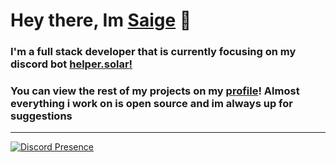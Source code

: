 # Hey there, Im [Saige]() 👋

### I'm a full stack developer that is currently focusing on my discord bot [helper.solar!](https://github.com/Saigeie/Helper)

### You can view the rest of my projects on my [profile](https://github.com/Saigeie)! Almost everything i work on is open source and im always up for suggestions

---

[![Discord Presence](https://lanyard.cnrad.dev/api/462936117596127232)](https://discord.com/users/462936117596127232)

<!--
**Saigeie/Saigeie** is a ✨ _special_ ✨ repository because its `README.md` (this file) appears on your GitHub profile.

Here are some ideas to get you started:

- 🔭 I’m currently working on ...
- 🌱 I’m currently learning ...
- 👯 I’m looking to collaborate on ...
- 🤔 I’m looking for help with ...
- 💬 Ask me about ...
- 📫 How to reach me: ...
- 😄 Pronouns: ...
- ⚡ Fun fact: ...
-->
